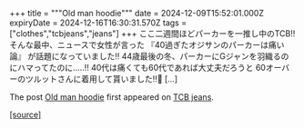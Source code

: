+++
title = """Old man hoodie"""
date = 2024-12-09T15:52:01.000Z
expiryDate = 2024-12-16T16:30:31.570Z
tags = ["clothes","tcbjeans","jeans"]
+++
ここ二週間ほどパーカーを一推し中のTCB‼️ そんな最中、ニュースで女性が言った 『40過ぎたオジサンのパーカーは痛い論』 が話題になっていました‼️ 44歳最後の冬、パーカーにGジャンを羽織るのにハマってたのに…..‼️ 40代は痛くても60代であれば大丈夫だろうと 60オーバーのツルットさんに着用して貰いました‼࿠ \[…\]

The post [Old man hoodie](http://tcbjeans.com/2024/12/10/50317) first appeared on [TCB jeans](http://tcbjeans.com).

[[source]](http://tcbjeans.com/2024/12/10/50317)

